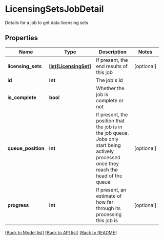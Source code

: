 # LicensingSetsJobDetail

Details for a job to get data licensing sets
## Properties
Name | Type | Description | Notes
------------ | ------------- | ------------- | -------------
**licensing_sets** | [**list[LicensingSet]**](LicensingSet.md) | If present, the end results of this job | [optional] 
**id** | **int** | The job&#39;s id | 
**is_complete** | **bool** | Whether the job is complete or not | 
**queue_position** | **int** | If present, the position that the job is in the job queue.  Jobs only start being actively processed once they reach the head of the queue | [optional] 
**progress** | **int** | If present, an estimate of how far through its processing this job is | [optional] 

[[Back to Model list]](../README.md#documentation-for-models) [[Back to API list]](../README.md#documentation-for-api-endpoints) [[Back to README]](../README.md)


